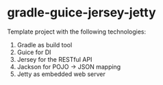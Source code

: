 # gradle-guice-jersey-jetty

Template project with the following technologies:

1. Gradle as build tool
2. Guice for DI
3. Jersey for the RESTful API
4. Jackson for POJO -> JSON mapping
5. Jetty as embedded web server
